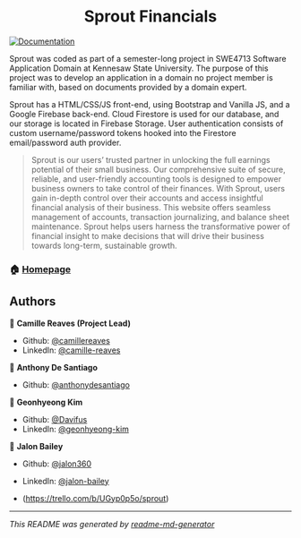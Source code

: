 <h1 align="center">Sprout Financials</h1>
<p>
  <a href="https://github.com/AnthonyDeSantiago/Sprout#README.md" target="_blank">
    <img alt="Documentation" src="https://img.shields.io/badge/documentation-yes-brightgreen.svg" />
  </a>
</p>

Sprout was coded as part of a semester-long project in SWE4713 Software Application Domain at Kennesaw State University. The purpose of this project was to develop an application in a domain no project member is familiar with, based on documents provided by a domain expert. 

Sprout has a HTML/CSS/JS front-end, using Bootstrap and Vanilla JS, and a Google Firebase back-end. Cloud Firestore is used for our database, and our storage is located in Firebase Storage. User authentication consists of custom username/password tokens hooked into the Firestore email/password auth provider. 

> Sprout is our users’ trusted partner in unlocking the full earnings potential of their small business. Our comprehensive suite of secure, reliable, and user-friendly accounting tools is designed to empower business owners to take control of their finances. With Sprout, users gain in-depth control over their accounts and access insightful financial analysis of their business. This  website offers seamless management of accounts, transaction journalizing, and balance sheet maintenance. Sprout helps users harness the transformative power of financial insight to make decisions that will drive their business towards long-term, sustainable growth.

### 🏠 [Homepage](https://sprout-financials.web.app)

## Authors

👤 **Camille Reaves (Project Lead)**

* Github: [@camillereaves](https://github.com/camillereaves)
* LinkedIn: [@camille-reaves](https://linkedin.com/in/camille-reaves)


👤 **Anthony De Santiago**

* Github: [@anthonydesantiago](https://github.com/anthonydesantiago)


👤 **Geonhyeong Kim**

* Github: [@Davifus](https://github.com/Davifus)
* LinkedIn: [@geonhyeong-kim](https://linkedin.com/in/geonhyeong-kim)


👤 **Jalon Bailey**

* Github: [@jalon360](https://github.com/jalon360)
* LinkedIn: [@jalon-bailey](https://linkedin.com/in/jalon-bailey)

* (https://trello.com/b/UGyp0p5o/sprout)
***
_This README was generated by [readme-md-generator](https://github.com/kefranabg/readme-md-generator)_
